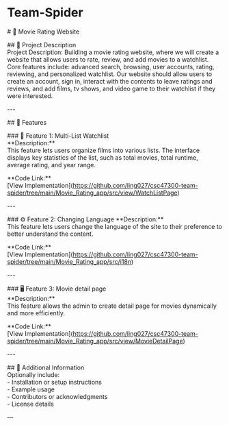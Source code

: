 # Team-Spider

\# 🧩 Movie Rating Website

\#\# 📘 Project Description  
Project Description: </b>Building a movie rating website, where we will create a website that allows users to rate, review, and add movies to a watchlist. Core features include: advanced search, browsing, user accounts, rating, reviewing, and personalized watchlist. Our website should allow users to create an account, sign in, interact with the contents to leave ratings and reviews, and add films, tv shows, and video game to their watchlist if they were interested.

\---

\#\# 🚀 Features

\#\#\# 🧠 Feature 1: Multi-List Watchlist  
\*\*Description:\*\*    
This feature lets users organize films into various lists. The interface displays key statistics of the list, such as 
total movies, total runtime, average rating, and year range. 

\*\*Code Link:\*\*    
\[View Implementation\](https://github.com/ling027/csc47300-team-spider/tree/main/Movie_Rating_app/src/view/WatchListPage)

\---

\#\#\# ⚙️ Feature 2: Changing Language 
\*\*Description:\*\*    
This feature lets users change the language of the site to their preference to better understand the content.

\*\*Code Link:\*\*    
\[View Implementation\](https://github.com/ling027/csc47300-team-spider/tree/main/Movie_Rating_app/src/i18n)

\---

\#\#\# 🖥️ Feature 3: Movie detail page  
\*\*Description:\*\*    
This feature allows the admin to create detail page for movies dynamically and more efficiently.

\*\*Code Link:\*\*    
\[View Implementation\](https://github.com/ling027/csc47300-team-spider/tree/main/Movie_Rating_app/src/view/MovieDetailPage)

\---

\#\# 📄 Additional Information  
Optionally include:  
\- Installation or setup instructions    
\- Example usage    
\- Contributors or acknowledgments    
\- License details  

—

